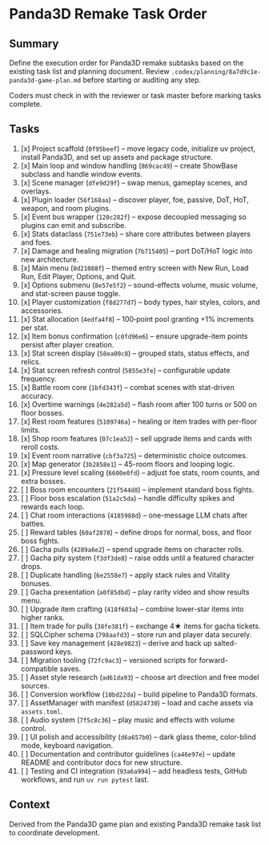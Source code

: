 # Panda3D Remake Task Order

## Summary
Define the execution order for Panda3D remake subtasks based on the existing task list and planning document.
Review `.codex/planning/8a7d9c1e-panda3d-game-plan.md` before starting or auditing any step.

Coders must check in with the reviewer or task master before marking tasks complete.

## Tasks
1. [x] Project scaffold (`0f95beef`) – move legacy code, initialize uv project, install Panda3D, and set up assets and package structure.
2. [x] Main loop and window handling (`869cac49`) – create ShowBase subclass and handle window events.
3. [x] Scene manager (`dfe9d29f`) – swap menus, gameplay scenes, and overlays.
4. [x] Plugin loader (`56f168aa`) – discover player, foe, passive, DoT, HoT, weapon, and room plugins.
5. [x] Event bus wrapper (`120c282f`) – expose decoupled messaging so plugins can emit and subscribe.
6. [x] Stats dataclass (`751e73eb`) – share core attributes between players and foes.
7. [x] Damage and healing migration (`7b715405`) – port DoT/HoT logic into new architecture.
8. [x] Main menu (`0d21008f`) – themed entry screen with New Run, Load Run, Edit Player, Options, and Quit.
9. [x] Options submenu (`8e57e5f2`) – sound-effects volume, music volume, and stat-screen pause toggle.
10. [x] Player customization (`f8d277d7`) – body types, hair styles, colors, and accessories.
11. [x] Stat allocation (`4edfa4f8`) – 100‑point pool granting +1% increments per stat.
12. [x] Item bonus confirmation (`c0fd96e6`) – ensure upgrade-item points persist after player creation.
13. [x] Stat screen display (`58ea00c8`) – grouped stats, status effects, and relics.
14. [x] Stat screen refresh control (`5855e3fe`) – configurable update frequency.
15. [x] Battle room core (`1bfd343f`) – combat scenes with stat-driven accuracy.
16. [x] Overtime warnings (`4e282a5d`) – flash room after 100 turns or 500 on floor bosses.
17. [x] Rest room features (`5109746a`) – healing or item trades with per-floor limits.
18. [x] Shop room features (`07c1ea52`) – sell upgrade items and cards with reroll costs.
19. [x] Event room narrative (`cbf3a725`) – deterministic choice outcomes.
20. [x] Map generator (`3b2858e1`) – 45-room floors and looping logic.
21. [x] Pressure level scaling (`6600e0fd`) – adjust foe stats, room counts, and extra bosses.
22. [ ] Boss room encounters (`21f544d8`) – implement standard boss fights.
23. [ ] Floor boss escalation (`51a2c5da`) – handle difficulty spikes and rewards each loop.
24. [ ] Chat room interactions (`4185988d`) – one-message LLM chats after battles.
25. [ ] Reward tables (`60af2878`) – define drops for normal, boss, and floor boss fights.
26. [ ] Gacha pulls (`4289a6e2`) – spend upgrade items on character rolls.
27. [ ] Gacha pity system (`f3df3de8`) – raise odds until a featured character drops.
28. [ ] Duplicate handling (`6e2558e7`) – apply stack rules and Vitality bonuses.
29. [ ] Gacha presentation (`a0f85dbd`) – play rarity video and show results menu.
30. [ ] Upgrade item crafting (`418f603a`) – combine lower-star items into higher ranks.
31. [ ] Item trade for pulls (`38fe381f`) – exchange 4★ items for gacha tickets.
32. [ ] SQLCipher schema (`798aafd3`) – store run and player data securely.
33. [ ] Save key management (`428e9823`) – derive and back up salted-password keys.
34. [ ] Migration tooling (`72fc9ac3`) – versioned scripts for forward-compatible saves.
35. [ ] Asset style research (`ad61da93`) – choose art direction and free model sources.
36. [ ] Conversion workflow (`10bd22da`) – build pipeline to Panda3D formats.
37. [ ] AssetManager with manifest (`d5824730`) – load and cache assets via `assets.toml`.
38. [ ] Audio system (`7f5c8c36`) – play music and effects with volume control.
39. [ ] UI polish and accessibility (`d6a657b0`) – dark glass theme, color-blind mode, keyboard navigation.
40. [ ] Documentation and contributor guidelines (`ca46e97e`) – update README and contributor docs for new structure.
41. [ ] Testing and CI integration (`93a6a994`) – add headless tests, GitHub workflows, and run `uv run pytest` last.

## Context
Derived from the Panda3D game plan and existing Panda3D remake task list to coordinate development.
